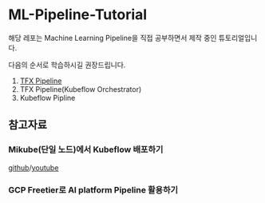 # ML-Pipeline-Tutorial
해당 레포는 Machine Learning Pipeline을 직접 공부하면서 제작 중인 튜토리얼입니다.

다음의 순서로 학습하시길 권장드립니다.
1. [TFX Pipeline](https://github.com/silverstar0727/ML-Pipeline-Tutorial/tree/main/tfx-pipeline-tutorial)
2. TFX Pipeline(Kubeflow Orchestrator)
3. Kubeflow Pipline



## 참고자료
### Mikube(단일 노드)에서 Kubeflow 배포하기
[github](https://github.com/silverstar0727/deploy-kubeflow-on-gcp)/[youtube](https://www.youtube.com/watch?v=J__0czLYmxc)

### GCP Freetier로 AI platform Pipeline 활용하기
